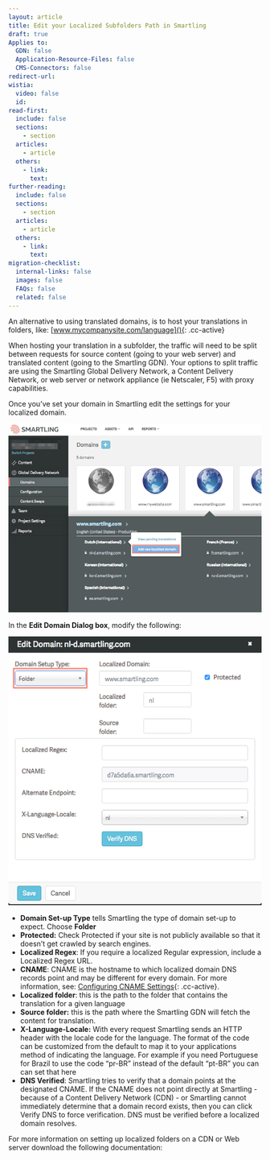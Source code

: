 ```yaml
---
layout: article
title: Edit your Localized Subfolders Path in Smartling
draft: true
Applies to:
  GDN: false
  Application-Resource-Files: false
  CMS-Connectors: false
redirect-url:
wistia:
  video: false
  id:
read-first:
  include: false
  sections:
    - section
  articles:
    - article
  others:
    - link:
      text:
further-reading:
  include: false
  sections:
    - section
  articles:
    - article
  others:
    - link:
      text:
migration-checklist:
  internal-links: false
  images: false
  FAQs: false
  related: false
---
```



An alternative to using translated domains, is to host your translations in folders, like:&nbsp;[www.mycompanysite.com/language](){: .cc-active}

When hosting your translation in a subfolder, the traffic will need to be split between requests for source content (going to your web server) and translated content (going to the Smartling GDN). Your options to split traffic are using the Smartling Global Delivery Network, a Content Delivery Network, or web server or network appliance (ie Netscaler, F5) with proxy capabilities.

Once you’ve set your domain in Smartling edit the settings for your localized domain.

![](/uploads/versions/smartling___manage_domains---x----933-696x---.png)

In the **Edit Domain Dialog box**, modify the following:

![medium](/uploads/versions/smartling___manage_domains---x----578-612x---.png)

* **Domain Set-up Type** tells Smartling the type of domain set-up to expect. Choose **Folder**
* **Protected:** Check Protected if your site is not publicly available so that it doesn’t get crawled by search engines.
* **Localized Regex**: If you require a localized Regular expression, include a Localized Regex URL.
* **CNAME**: CNAME is the hostname to which localized domain DNS records point and may be different for every domain. For more information, see: [Configuring CNAME Settings](){: .cc-active}.
* **Localized folder**: this is the path to the folder that contains the translation for a given language
* **Source folder:** this is the path where the Smartling GDN will fetch the content for translation.
* **X-Language-Locale:** With every request Smartling sends an HTTP header with the locale code for the language. The format of the code can be customized from the default to map it to your applications method of indicating the language. For example if you need Portuguese for Brazil to use the code “pr-BR” instead of the default “pt-BR” you can can set that here
* **DNS Verified**: Smartling tries to verify that a domain points at the designated CNAME. If the CNAME does not point directly at Smartling - because of a Content Delivery Network (CDN) - or Smartling cannot immediately determine that a domain record exists, then you can click Verify DNS to force verification. DNS must be verified before a localized domain resolves.


For more information on setting up localized folders on a CDN or Web server download the following documentation: